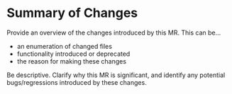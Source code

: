 # Summary of Changes

Provide an overview of the changes introduced by this MR. This can be...

- an enumeration of changed files
- functionality introduced or deprecated
- the reason for making these changes

Be descriptive. Clarify why this MR is significant, and identify any potential
bugs/regressions introduced by these changes.
